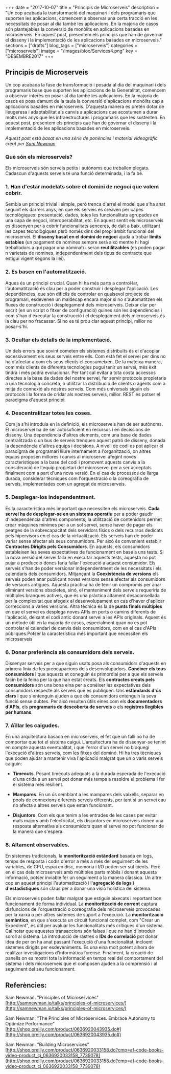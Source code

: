 +++
date        = "2017-10-07"
title       = "Principis de Microserveis"
description = "Un cop acabada la transformació del maquinari i dels programaris que suporten les aplicacions, comencem a observar una certa tracció en les necessitats de posar al dia també les aplicacions. En la majoria de casos són plantejables la conversió de monòlits en aplicacions basades en microserveis. En aquest post, presentem els principis que han de governar el disseny i la implementació de les aplicacions basades en microserveis."
sections    = ["drafts"]
blog_tags   = ["microserveis"]
categories  = ["microserveis"]
imatge      = "/images/bloc/Services4.png"
key         = "DESEMBRE2017"
+++



## Principis de Microserveis

Un cop acabada la fase de transformació i posada al dia del maquinari i dels programaris base que suporten les aplicacions de la Generalitat, comencem a observar interès en posar al dia també les aplicacions. En la majoria de casos es posa damunt de la taula la conversió d'aplicacions monòlits cap a aplicacions basades en microserveis. D'aquesta manera es pretén dotar de lleugeresa i adaptabilitat als canvis a aplicacions que acostumen a durar molts més anys que les infraestructures i programaris que les sustenten. En aquest post, presentem els principis que han de governar el disseny i la implementació de les aplicacions basades en microserveis.

*Aquest post està basat en una sèrie de ponències i material videogràfic creat per [Sam Newman](http://samnewman.io/)*

### Què són els microserveis?

Els microserveis són serveis petits i autònoms que treballen plegats. Cadascun d'aquests serveis té una funció determinada, i la fa bé.

### 1. Han d'estar modelats sobre el domini de negoci que volem cobrir.

Sembla un principi trivial i simple, però trenca d'arrel el model que s'ha anat seguint els darrers anys, en que els serveis es creaven per capes tecnològiques: presentació, dades, totes les funcionalitats agrupades en una capa de negoci, interoperabilitat, etc. En aquest sentit els microserveis es dissenyen per a cobrir funcionalitats senceres, de dalt a baix, utilitzant les capes tecnològiques però només dins del propi àmbit funcional del microservei. El **disseny basat en el domini de negoci** ajuda a trobar **límits estables** (un pagament de nòmines sempre serà això mentre hi hagi treballadors a qui pagar una nòmina!) i seran **reutilitzables** (es poden pagar n varietats de nòmines, independentment dels tipus de contracte que estigui vigent segons la llei).

### 2. Es basen en l'automatització.

Aques és un principi crucial. Quan hi ha més parts a control·lar, l'automatització és clau per a poder construir i desplegar l'aplicació. Les dependències, que són dificils de controlar en qualsevol projecte de programari, esdevenen un maldecap encara major si no s'automatitzen els fluxes de construcció i desplegament dels microserveis. Deixar clar per escrit (en un script o fitxer de configuració) quines són les dependències i com s'han d'executar la construcció i el desplegament dels microserveis és la clau per no fracassar. Si no es té prou clar aquest principi, millor no posar-s'hi.

### 3. Ocultar els detalls de la implementació.

Un dels errors que sovint cometen els sistemes distribuïts és el d'acoplar excessivament els seus serveis entre ells. Com està fet el servei per dins no ha d'afectar a com els seus clients el consumeixen. De la mateixa manera, com més clients de diferents tecnologies pugui tenir un servei, més èxit tindrà i més podrà evolucionar. Per tant cal evitar a tota costa accessos directes a la base de dades del nostre servei, fer servir protocols propietaris a una tecnologia concreta, o utilitzar la distribució de clients o agents com a mitjà de connexió als nostres serveis. Com més universals siguin els protocols i la forma de cridar als nostres serveis, millor. REST és potser el paradigma d'aquest principi.

### 4. Descentralitzar totes les coses.

Com ja s'hi introduia en la definició, els microserveis han de ser autònoms. El microservei ha de ser autosuficient en recursos i en decissions de disseny. Una dependència d'altres elements, com una base de dades centralitzada o un bus de serveis trenquen aquest patró de disseny, donada la dependència d'altres equips i decisions. A nivell de codi es pot aplicar el paradigma de programari lliure internament a l'organització, on altres equips proposen millores i canvis al microservei afegint noves característiques a la base del codi i promovent aquests canvis a la consideració de l'equip propietari del microservei per a ser acceptats finalment com a part d'una nova versió. En el cas de processos de llarga durada, considerar tècniques com l'orquestració o la coreografia de serveis, implementades com un agregat de microserveis.

### 5. Desplegar-los independentment.

És la característica més important que necessiten els microserveis. **Cada servei ha de desplegar-se en un sistema operatiu** per a poder gaudir d'independència d'altres components; la utilització de contenidors permet crear màquines mínimes per a un sol servei, sense haver de pagar els peatges de la sobrecapacitat dels servidors físics o dels recursos dedicats pels hipervisors en el cas de la virtualització. 
Els serveis han de poder variar sense afectar als seus consumidors. Per això és convenient establir **Contractes Dirigits pels Consumidors**. En aquests, els consumidors estableixen les seves expectatives de funcionament en base a uns tests. Si la nova versió del servei falla en executar aquests tests, aquesta no pot pujar a producció doncs faria fallar l'execució a aquest consumidor. 
Els serveis s'han de poder versionar independentment de les necessitats i els calendaris dels consumidors. Mitjançant la **Coexistència de versions** els serveis poden anar publicant noves versions sense afectar als consumidors de versions antigues. Aquesta pràctica ha de tenir un compromís per anar eliminant versions obsoletes, sinó, el manteniment dels serveis requeriria de múltiples branques actives, que és una pràctica altament desaconsellada per la complexitat que afegeix al desenvolupament en cas d'haver d'aplicar correccions a vàries versions. 
Altra tècnica és la de **punts finals múltiples** en que el servei es desplega noves APIs en ports o camins diferents de l'aplicació, deixant el codi antic donant servei a les APIs originals. Aquest és un mètode útil en la majoria de casos, especialment quan no es pot controlar el calendari de canvis dels consumidors, com en el cas d'APIs públiques.Potser la característica més important que necessiten els microserveis

### 6. Donar preferència als consumidors dels serveis.

Dissenyar serveis per a que siguin usats posa als consumidors d'aquests en primera línia de les preocupacions dels desenvolupadors. **Conèixer els teus consumidors** i que aquests et coneguin és primordial per a que els serveis facin bé la feina per la que han estat creats. Els **contractes creats pels consumidors** són una bona eina per a conèixer les expectatives dels consumidors respecte als serveis que es publiquen. Uns **estàndards d'ús clars** i que s'entenguin ajuden a que els consumidors entenguin la seva funció sense dubtes. Per això resulten útils eines com els **documentadors d'APIs**, els **programaris de descoberta de serveis** o els **registres llegibles per humans**.

### 7. Aïllar les caigudes.

En una arquitectura basada en microserveis, el fet que un falli no ha de comportar que tot el sistema caigui. L'arquitectura ha de dissenyar-se tenint en compte aquesta eventualitat, i que l'error d'un servei no bloquegi l'execució d'altres serveis, com les fitxes del dominó. Hi ha tres tècniques que poden ajudar a mantenir viva l'aplicació malgrat que un o varis serveis caiguin:

* **Timeouts**. Posant timeouts adequats a la durada esperada de l'execució d'una crida a un servei pot donar més temps a resoldre el problema i fer el sistema més resilient.

* **Mampares**. En un ús semblant a les mampares dels vaixells, separar en pools de connexions diferents serveis diferents, per tant si un servei cau no afecta a altres serveis que estan funcionant.

* **Disjuntors**. Com els que tenim a les entrades de les cases per evitar mals majors amb l'electricitat, els disjuntors en microserveis donen una resposta alternativa als consumidors quan el servei no pot funcionar de la manera que s'espera.

### 8. Altament observables.

En sistemes tradicionals, la **monitorització estàndard** basada en logs, temps de resposta i codis d'error a més a més del seguiment de les variables, de CPU, espai en disc, memoria i I/O poden ser suficients. Però en el cas dels microserveis amb múltiples parts mòbils i donant aquesta informació, potser inviable fer un seguiment a la manera clàssica. Un altre cop en aquest principi l'automatització i l'**agregació de logs i d'estadístiques** són claus per a donar una visió holística del sistema. 

Els microserveis poden fallar malgrat que estiguin aixecats i reportant bon funcionament de forma individual. La **monitorització de corrent** captura disfuncions de l'orquestració o coreografia dels microserveis provocades per la xarxa o per altres sistemes de suport a l'execució. La  **monitorització semàntica**, en que s'executa un circuit funcional complet, com "Crear un Expedient", és útil per avaluar les funcionalitats més crítiques d'un sistema. Cal notar que aquestes transaccions són falses i que no han d'introduir soroll al sistema. La introducció de rastres o **IDs de correlació** pot donar idea de per on ha anat passant l'execució d'una funcionalitat, incloent sistemes dirigits per esdeveniments. És una eina molt potent alhora de realitzar investigacions d'informàtica forense. Finalment, la creació de panells on es mostri tota la informació en temps real del comportament del sistema i dels microserveis que el composen ajuden a la comprensió i al seguiment del seu funcionament.

## Referències:

Sam Newman: "Principles of Microservices"
[http://samnewman.io/talks/principles-of-microservices/](http://samnewman.io/talks/principles-of-microservices/)

Sam Newman: "The Principles of Microservices. Embrace Autonomy to Optimize Performance" [http://shop.oreilly.com/product/0636920043935.do#](http://shop.oreilly.com/product/0636920043935.do#)

Sam Newman: "Building Microservices"
[http://shop.oreilly.com/product/0636920033158.do?cmp=af-code-books-video-product_cj_0636920033158_7739078](http://shop.oreilly.com/product/0636920033158.do?cmp=af-code-books-video-product_cj_0636920033158_7739078)
